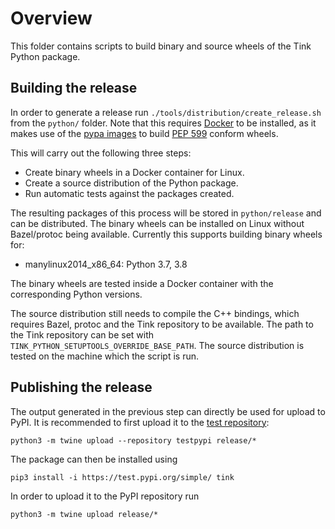# Overview

This folder contains scripts to build binary and source wheels of the Tink
Python package.

## Building the release

In order to generate a release run `./tools/distribution/create_release.sh` from
the `python/` folder. Note that this requires [Docker](https://www.docker.com)
to be installed, as it makes use of the
[pypa images](https://github.com/pypa/manylinux) to build
[PEP 599](https://www.python.org/dev/peps/pep-0599/) conform wheels.

This will carry out the following three steps:

*   Create binary wheels in a Docker container for Linux.
*   Create a source distribution of the Python package.
*   Run automatic tests against the packages created.

The resulting packages of this process will be stored in `python/release` and
can be distributed. The binary wheels can be installed on Linux without
Bazel/protoc being available. Currently this supports building binary wheels
for:

*   manylinux2014_x86_64: Python 3.7, 3.8

The binary wheels are tested inside a Docker container with the corresponding
Python versions.

The source distribution still needs to compile the C++ bindings, which requires
Bazel, protoc and the Tink repository to be available. The path to the Tink
repository can be set with `TINK_PYTHON_SETUPTOOLS_OVERRIDE_BASE_PATH`. The
source distribution is tested on the machine which the script is run.

## Publishing the release

The output generated in the previous step can directly be used for upload to
PyPI. It is recommended to first upload it to the
[test repository](https://test.pypi.org):

```
python3 -m twine upload --repository testpypi release/*
```

The package can then be installed using

```
pip3 install -i https://test.pypi.org/simple/ tink
```

In order to upload it to the PyPI repository run

```
python3 -m twine upload release/*
```

